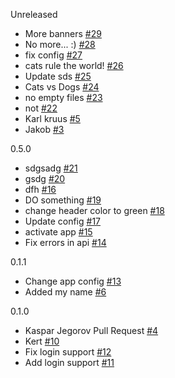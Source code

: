 

Unreleased
* More banners [#29](https://github.com/eritikass/alfa-beeta/pull/29)
* No more... :) [#28](https://github.com/eritikass/alfa-beeta/pull/28)
* fix config [#27](https://github.com/eritikass/alfa-beeta/pull/27)
* cats rule the world! [#26](https://github.com/eritikass/alfa-beeta/pull/26)
* Update sds [#25](https://github.com/eritikass/alfa-beeta/pull/25)
* Cats vs Dogs [#24](https://github.com/eritikass/alfa-beeta/pull/24)
* no empty files [#23](https://github.com/eritikass/alfa-beeta/pull/23)
* not [#22](https://github.com/eritikass/alfa-beeta/pull/22)
* Karl kruus [#5](https://github.com/eritikass/alfa-beeta/pull/5)
* Jakob [#3](https://github.com/eritikass/alfa-beeta/pull/3)

0.5.0
* sdgsadg [#21](https://github.com/eritikass/alfa-beeta/pull/21)
* gsdg [#20](https://github.com/eritikass/alfa-beeta/pull/20)
* dfh [#16](https://github.com/eritikass/alfa-beeta/pull/16)
* DO something [#19](https://github.com/eritikass/alfa-beeta/pull/19)
* change header color to green [#18](https://github.com/eritikass/alfa-beeta/pull/18)
* Update config [#17](https://github.com/eritikass/alfa-beeta/pull/17)
* activate app [#15](https://github.com/eritikass/alfa-beeta/pull/15)
* Fix errors in api [#14](https://github.com/eritikass/alfa-beeta/pull/14)

0.1.1
* Change app config [#13](https://github.com/eritikass/alfa-beeta/pull/13)
* Added my name [#6](https://github.com/eritikass/alfa-beeta/pull/6)

0.1.0
* Kaspar Jegorov Pull Request [#4](https://github.com/eritikass/alfa-beeta/pull/4)
* Kert [#10](https://github.com/eritikass/alfa-beeta/pull/10)
* Fix login support [#12](https://github.com/eritikass/alfa-beeta/pull/12)
* Add login support [#11](https://github.com/eritikass/alfa-beeta/pull/11)
